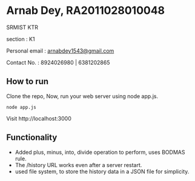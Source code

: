 # Arnab Dey, RA2011028010048

SRMIST KTR

section : K1 

Personal email : arnabdey1543@gmail.com

Contact No. : 8924026980 | 6381202865



## How to run

Clone the repo, Now, run your web server using node app.js.  

```node app.js```

Visit http://localhost:3000


## Functionality

* Added plus, minus, into, divide operation to perform, uses BODMAS rule.
* The /history URL works even after a server restart.
* used file system, to store the history data in a JSON file for simplicity.

